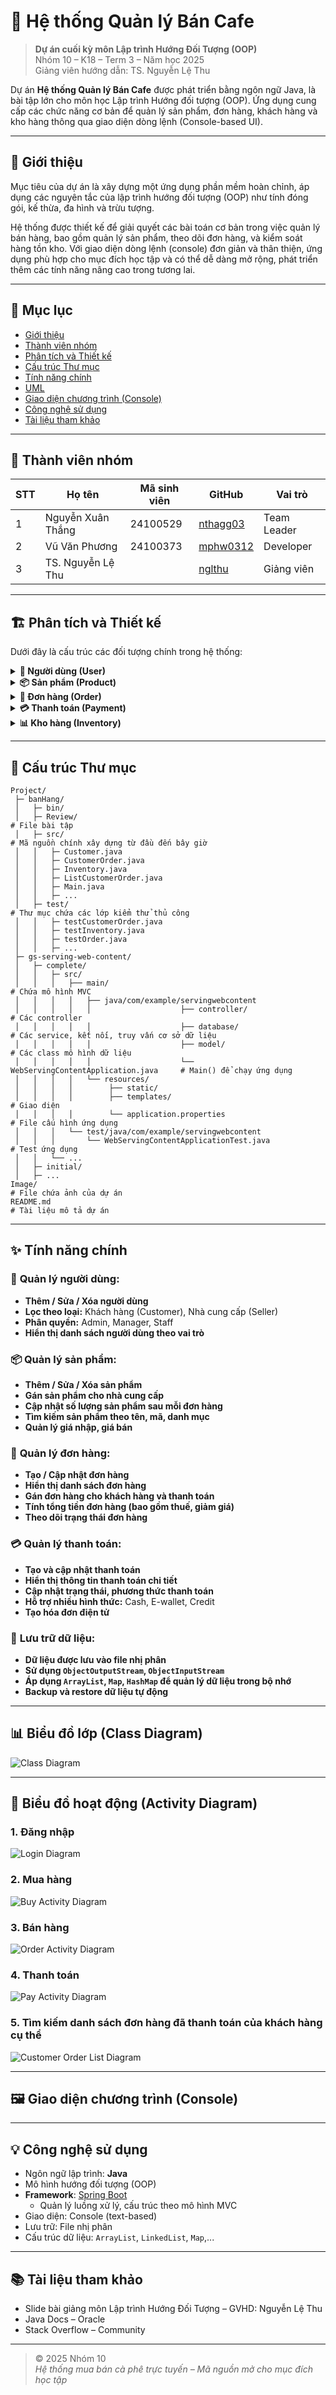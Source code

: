 # 🚀 Hệ thống Quản lý Bán Cafe
> **Dự án cuối kỳ môn Lập trình Hướng Đối Tượng (OOP)**  
> Nhóm 10 – K18 – Term 3 – Năm học 2025  
> Giảng viên hướng dẫn: TS. Nguyễn Lệ Thu


Dự án **Hệ thống Quản lý Bán Cafe** được phát triển bằng ngôn ngữ Java, là bài tập lớn cho môn học Lập trình Hướng đối tượng (OOP). Ứng dụng cung cấp các chức năng cơ bản để quản lý sản phẩm, đơn hàng, khách hàng và kho hàng thông qua giao diện dòng lệnh (Console-based UI).

---
## 🎯 Giới thiệu

Mục tiêu của dự án là xây dựng một ứng dụng phần mềm hoàn chỉnh, áp dụng các nguyên tắc của lập trình hướng đối tượng (OOP) như tính đóng gói, kế thừa, đa hình và trừu tượng.

Hệ thống được thiết kế để giải quyết các bài toán cơ bản trong việc quản lý bán hàng, bao gồm quản lý sản phẩm, theo dõi đơn hàng, và kiểm soát hàng tồn kho. Với giao diện dòng lệnh (console) đơn giản và thân thiện, ứng dụng phù hợp cho mục đích học tập và có thể dễ dàng mở rộng, phát triển thêm các tính năng nâng cao trong tương lai.

---
## 📖 Mục lục

- [Giới thiệu](#-giới-thiệu)
- [Thành viên nhóm](#-thành-viên-nhóm)
- [Phân tích và Thiết kế](#-phân-tích-và-thiết-kế)
- [Cấu trúc Thư mục](#-cấu-trúc-thư-mục)
- [Tính năng chính](#-tính-năng-chính)
- [UML](#-biểu-đồ-lớp-class-diagram)
- [Giao diện chương trình (Console)](#-giao-diện-chương-trình-console)
- [Công nghệ sử dụng](#-công-nghệ-sử-dụng)
- [Tài liệu tham khảo](#-tài-liệu-tham-khảo)


---

## 👥 Thành viên nhóm

| STT | Họ tên           | Mã sinh viên | GitHub                                             | Vai trò        |
|-----|------------------|-------------|----------------------------------------------------|----------------|
| 1   | Nguyễn Xuân Thắng| 24100529    | [nthagg03](https://github.com/nthagg03)           | Team Leader    |
| 2   | Vũ Văn Phương    | 24100373    | [mphw0312](https://github.com/mphw0312)           | Developer      |
| 3   | TS. Nguyễn Lệ Thu|             | [nglthu](https://github.com/nglthu)               | Giảng viên     |

---

## 🏗️ Phân tích và Thiết kế

Dưới đây là cấu trúc các đối tượng chính trong hệ thống:

<details>
<summary><strong>👤 Người dùng (User)</strong></summary>

**Thuộc tính:**
- `userId`: ID người dùng (Khóa chính)
- `username`: Tên đăng nhập
- `password`: Mật khẩu (đã được mã hóa)
- `fullName`: Họ và tên
- `email`: Email liên hệ
- `phoneNumber`: Số điện thoại
- `role`: Vai trò (`ADMIN`, `USER`)
- `isActive`: Trạng thái hoạt động
- `createdDate`: Ngày tạo tài khoản

**Phương thức:**
- `login()`: Đăng nhập vào hệ thống
- `logout()`: Đăng xuất khỏi hệ thống
- `updateProfile()`: Cập nhật thông tin cá nhân
- `changePassword()`: Thay đổi mật khẩu

</details>

<details>
<summary><strong>📦 Sản phẩm (Product)</strong></summary>

**Thuộc tính:**
- `productId`: ID sản phẩm (Khóa chính)
- `productName`: Tên sản phẩm
- `description`: Mô tả sản phẩm
- `salePrice`: Giá bán
- `categoryId`: ID danh mục sản phẩm
- `barcode`: Mã vạch sản phẩm
- `createdDate`: Ngày tạo sản phẩm

**Phương thức:**
- `addProduct()`: Thêm sản phẩm mới
- `updateProduct()`: Cập nhật thông tin sản phẩm
- `deleteProduct()`: Xóa sản phẩm
- `searchProduct()`: Tìm kiếm sản phẩm
- `checkStock()`: Kiểm tra tồn kho

</details>

<details>
<summary><strong>🛒 Đơn hàng (Order)</strong></summary>

**Thuộc tính:**
- `orderId`: ID đơn hàng (Khóa chính)
- `customerId`: ID khách hàng
- `staffId`: ID nhân viên tạo đơn
- `orderDate`: Ngày tạo đơn hàng
- `totalAmount`: Tổng tiền trước thuế
- `taxAmount`: Tiền thuế
- `discountAmount`: Tiền giảm giá
- `finalAmount`: Tổng tiền cuối cùng
- `status`: Trạng thái (`PENDING`, `CONFIRMED`, `CANCELLED`, `COMPLETED`)
- `orderItems`: Danh sách sản phẩm trong đơn hàng

**Phương thức:**
- `createOrder()`: Tạo đơn hàng mới
- `addItem()`: Thêm sản phẩm vào đơn hàng
- `removeItem()`: Xóa sản phẩm khỏi đơn hàng
- `updateQuantity()`: Cập nhật số lượng sản phẩm
- `calculateTotal()`: Tính tổng tiền đơn hàng
- `cancelOrder()`: Hủy đơn hàng

</details>

<details>
<summary><strong>💳 Thanh toán (Payment)</strong></summary>

**Thuộc tính:**
- `paymentId`: ID thanh toán (Khóa chính)
- `orderId`: ID đơn hàng (Khóa ngoại)
- `paymentMethod`: Phương thức thanh toán (`CASH`, `E-WALLET`, `CREDIT_CARD`)
- `amount`: Số tiền thanh toán
- `paidAmount`: Số tiền đã trả
- `changeAmount`: Tiền thừa trả lại
- `paymentDate`: Ngày thanh toán
- `status`: Trạng thái (`PENDING`, `COMPLETED`, `FAILED`, `REFUNDED`)
- `transactionId`: Mã giao dịch

**Phương thức:**
- `processPayment()`: Xử lý thanh toán
- `refundPayment()`: Hoàn tiền
- `validdatePayment()`: Xác thực thanh toán
- `generateReceipt()`: Tạo hóa đơn thanh toán

</details>

<details>
<summary><strong>📊 Kho hàng (Inventory)</strong></summary>

**Thuộc tính:**
- `inventoryId`: ID kho hàng (Khóa chính)
- `productId`: ID sản phẩm (Khóa ngoại)
- `currentStock`: Số lượng hiện tại
- `minStock`: Số lượng tối thiểu
- `maxStock`: Số lượng tối đa
- `lastUpdated`: Ngày cập nhật cuối
- `location`: Vị trí trong kho
- `supplierId`: ID nhà cung cấp
- `costPrice`: Giá vốn trung bình

**Phương thức:**
- `updateStock()`: Cập nhật số lượng tồn kho
- `checkLowStock()`: Kiểm tra hàng sắp hết
- `generateStockReport()`: Tạo báo cáo tồn kho
- `importGoods()`: Nhập hàng vào kho
- `exportGoods()`: Xuất hàng từ kho
- `stockTaking()`: Kiểm kê hàng hóa

</details>

---

## 📂 Cấu trúc Thư mục

```plaintext
Project/
 ├─ banHang/
 │   ├─ bin/ 
 │   ├─ Review/                                                                 # File bài tập
 │   ├─ src/                                                                    # Mã nguồn chính xây dựng từ đầu đến bây giờ
 │   │   ├─ Customer.java
 │   │   ├─ CustomerOrder.java
 │   │   ├─ Inventory.java
 │   │   ├─ ListCustomerOrder.java
 │   │   ├─ Main.java
 │   │   ├─ ...
 │   ├─ test/                                                                   # Thư mục chứa các lớp kiểm thử thủ công
 │   │   ├─ testCustomerOrder.java
 │   │   ├─ testInventory.java
 │   │   ├─ testOrder.java
 │   │   ├─ ...
 ├─ gs-serving-web-content/
 │   ├─ complete/
 │   │   ├─ src/
 │   │   │   ├── main/                                                          # Chứa mô hình MVC
 │   │   │   │   ├── java/com/example/servingwebcontent                         
 │   │   │   │   │                    ├── controller/                           # Các controller
 │   │   │   │   │                    ├── database/                             # Các service, kết nối, truy vấn cơ sở dữ liệu
 │   │   │   │   │                    ├── model/                                # Các class mô hình dữ liệu
 │   │   │   │   │                    └── WebServingContentApplication.java     # Main() để chạy ứng dụng
 │   │   │   │   └── resources/
 │   │   │   │        ├── static/                                               
 │   │   │   │        ├── templates/                                            # Giao diện
 │   │   │   │        └── application.properties                                # File cấu hình ứng dụng
 │   │   │   └── test/java/com/example/servingwebcontent                        
 │   │   │       └── WebServingContentApplicationTest.java                      # Test ứng dụng
 │   │   └── ...
 │   ├─ initial/
 │   ├─ ...
Image/                                                                          # File chứa ảnh của dự án
README.md                                                                       # Tài liệu mô tả dự án 
```

---
## ✨ Tính năng chính

### 👤 **Quản lý người dùng:**
-  **Thêm / Sửa / Xóa người dùng**
-  **Lọc theo loại:** Khách hàng (Customer), Nhà cung cấp (Seller)
-  **Phân quyền:** Admin, Manager, Staff
-  **Hiển thị danh sách người dùng theo vai trò**

### 📦 **Quản lý sản phẩm:**
-  **Thêm / Sửa / Xóa sản phẩm**
-  **Gán sản phẩm cho nhà cung cấp**
-  **Cập nhật số lượng sản phẩm sau mỗi đơn hàng**
-  **Tìm kiếm sản phẩm theo tên, mã, danh mục**
-  **Quản lý giá nhập, giá bán**

### 🛒 **Quản lý đơn hàng:**
-  **Tạo / Cập nhật đơn hàng**
-  **Hiển thị danh sách đơn hàng**
-  **Gán đơn hàng cho khách hàng và thanh toán**
-  **Tính tổng tiền đơn hàng (bao gồm thuế, giảm giá)**
-  **Theo dõi trạng thái đơn hàng**

### 💳 **Quản lý thanh toán:**
-  **Tạo và cập nhật thanh toán**
-  **Hiển thị thông tin thanh toán chi tiết**
-  **Cập nhật trạng thái, phương thức thanh toán**
-  **Hỗ trợ nhiều hình thức:** Cash, E-wallet, Credit
-  **Tạo hóa đơn điện tử**

### 💾 **Lưu trữ dữ liệu:**
-  **Dữ liệu được lưu vào file nhị phân**
-  **Sử dụng `ObjectOutputStream`, `ObjectInputStream`**
-  **Áp dụng `ArrayList`, `Map`, `HashMap` để quản lý dữ liệu trong bộ nhớ**
-  **Backup và restore dữ liệu tự động**

---

## 📊 Biểu đồ lớp (Class Diagram)
![Class Diagram](Project/Image/classdiagram.png)

---

## 🔁 Biểu đồ hoạt động (Activity Diagram)

### 1. Đăng nhập

![Login Diagram](Project/Image/LoginDiagram.png)

### 2. Mua hàng 

![Buy Activity Diagram](Project/Image/BuyActivityDiagram.png)

### 3. Bán hàng

![Order Activity Diagram](Project/Image/OrderDiagram.png)

### 4. Thanh toán

![Pay Activity Diagram](Project/Image/PayDiagram.png)

### 5. Tìm kiếm danh sách đơn hàng đã thanh toán của khách hàng cụ thể 

![Customer Order List Diagram](Project/Image/CustomOrderListDiagram.png)

---

## 🖼️ Giao diện chương trình (Console)

---

## 💡 Công nghệ sử dụng

- Ngôn ngữ lập trình: **Java**
- Mô hình hướng đối tượng (OOP)
- **Framework**: [Spring Boot](https://spring.io/projects/spring-boot)
  - Quản lý luồng xử lý, cấu trúc theo mô hình MVC
- Giao diện: Console (text-based)
- Lưu trữ: File nhị phân 
- Cấu trúc dữ liệu: `ArrayList`, `LinkedList`, `Map`,...

---

## 📚 Tài liệu tham khảo

- Slide bài giảng môn Lập trình Hướng Đối Tượng – GVHD: Nguyễn Lệ Thu
- Java Docs – Oracle
- Stack Overflow – Community

---

> © 2025 Nhóm 10    
> *Hệ thống mua bán cà phê trực tuyến – Mã nguồn mở cho mục đích học tập*
